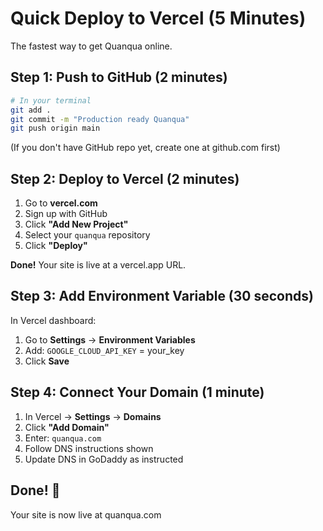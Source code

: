 # Quick Deploy to Vercel (5 Minutes)

The fastest way to get Quanqua online.

## Step 1: Push to GitHub (2 minutes)

```bash
# In your terminal
git add .
git commit -m "Production ready Quanqua"
git push origin main
```

(If you don't have GitHub repo yet, create one at github.com first)

## Step 2: Deploy to Vercel (2 minutes)

1. Go to **vercel.com**
2. Sign up with GitHub
3. Click **"Add New Project"**
4. Select your `quanqua` repository
5. Click **"Deploy"**

**Done!** Your site is live at a vercel.app URL.

## Step 3: Add Environment Variable (30 seconds)

In Vercel dashboard:
1. Go to **Settings** → **Environment Variables**
2. Add: `GOOGLE_CLOUD_API_KEY` = your_key
3. Click **Save**

## Step 4: Connect Your Domain (1 minute)

1. In Vercel → **Settings** → **Domains**
2. Click **"Add Domain"**
3. Enter: `quanqua.com`
4. Follow DNS instructions shown
5. Update DNS in GoDaddy as instructed

## Done! 🎉

Your site is now live at quanqua.com

